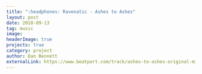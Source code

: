 ```yaml
---
title: ":headphones: Ravenatic - Ashes to Ashes"
layout: post
date: 2010-09-13
tag: music
image: 
headerImage: true
projects: true
category: project
author: Dan Bennett
externalLink: https://www.beatport.com/track/ashes-to-ashes-original-mix/1408318
--- 
```

